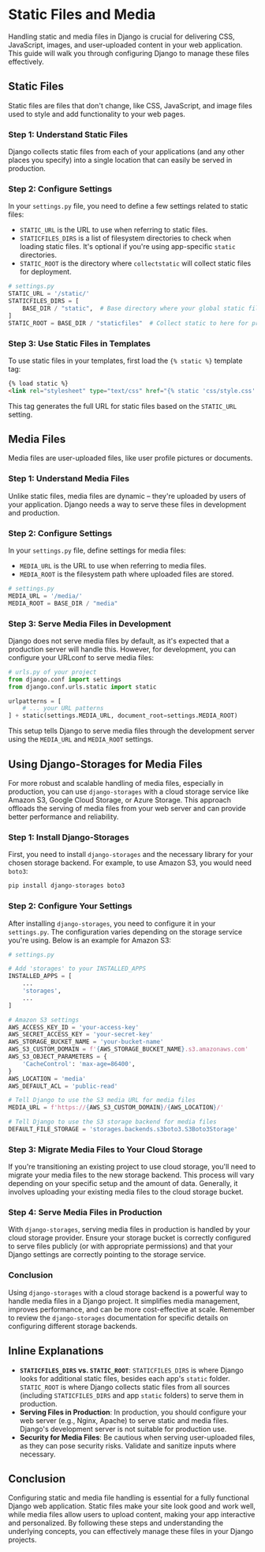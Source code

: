 # Static Files and Media

Handling static and media files in Django is crucial for delivering CSS, JavaScript, images, and user-uploaded content in your web application. This guide will walk you through configuring Django to manage these files effectively.

## Static Files

Static files are files that don't change, like CSS, JavaScript, and image files used to style and add functionality to your web pages.

### Step 1: Understand Static Files

Django collects static files from each of your applications (and any other places you specify) into a single location that can easily be served in production.

### Step 2: Configure Settings

In your `settings.py` file, you need to define a few settings related to static files:

- `STATIC_URL` is the URL to use when referring to static files.
- `STATICFILES_DIRS` is a list of filesystem directories to check when loading static files. It's optional if you're using app-specific `static` directories.
- `STATIC_ROOT` is the directory where `collectstatic` will collect static files for deployment.

```python
# settings.py
STATIC_URL = '/static/'
STATICFILES_DIRS = [
    BASE_DIR / "static",  # Base directory where your global static files are
]
STATIC_ROOT = BASE_DIR / "staticfiles"  # Collect static to here for production
```

### Step 3: Use Static Files in Templates

To use static files in your templates, first load the `{% static %}` template tag:

```html
{% load static %}
<link rel="stylesheet" type="text/css" href="{% static 'css/style.css' %}" />
```

This tag generates the full URL for static files based on the `STATIC_URL` setting.

## Media Files

Media files are user-uploaded files, like user profile pictures or documents.

### Step 1: Understand Media Files

Unlike static files, media files are dynamic – they're uploaded by users of your application. Django needs a way to serve these files in development and production.

### Step 2: Configure Settings

In your `settings.py` file, define settings for media files:

- `MEDIA_URL` is the URL to use when referring to media files.
- `MEDIA_ROOT` is the filesystem path where uploaded files are stored.

```python
# settings.py
MEDIA_URL = '/media/'
MEDIA_ROOT = BASE_DIR / "media"
```

### Step 3: Serve Media Files in Development

Django does not serve media files by default, as it's expected that a production server will handle this. However, for development, you can configure your URLconf to serve media files:

```python
# urls.py of your project
from django.conf import settings
from django.conf.urls.static import static

urlpatterns = [
    # ... your URL patterns
] + static(settings.MEDIA_URL, document_root=settings.MEDIA_ROOT)
```

This setup tells Django to serve media files through the development server using the `MEDIA_URL` and `MEDIA_ROOT` settings.

## Using Django-Storages for Media Files

For more robust and scalable handling of media files, especially in production, you can use `django-storages` with a cloud storage service like Amazon S3, Google Cloud Storage, or Azure Storage. This approach offloads the serving of media files from your web server and can provide better performance and reliability.

### Step 1: Install Django-Storages

First, you need to install `django-storages` and the necessary library for your chosen storage backend. For example, to use Amazon S3, you would need `boto3`:

```bash
pip install django-storages boto3
```

### Step 2: Configure Your Settings

After installing `django-storages`, you need to configure it in your `settings.py`. The configuration varies depending on the storage service you're using. Below is an example for Amazon S3:

```python
# settings.py

# Add 'storages' to your INSTALLED_APPS
INSTALLED_APPS = [
    ...
    'storages',
    ...
]

# Amazon S3 settings
AWS_ACCESS_KEY_ID = 'your-access-key'
AWS_SECRET_ACCESS_KEY = 'your-secret-key'
AWS_STORAGE_BUCKET_NAME = 'your-bucket-name'
AWS_S3_CUSTOM_DOMAIN = f'{AWS_STORAGE_BUCKET_NAME}.s3.amazonaws.com'
AWS_S3_OBJECT_PARAMETERS = {
    'CacheControl': 'max-age=86400',
}
AWS_LOCATION = 'media'
AWS_DEFAULT_ACL = 'public-read'

# Tell Django to use the S3 media URL for media files
MEDIA_URL = f'https://{AWS_S3_CUSTOM_DOMAIN}/{AWS_LOCATION}/'

# Tell Django to use the S3 storage backend for media files
DEFAULT_FILE_STORAGE = 'storages.backends.s3boto3.S3Boto3Storage'
```

### Step 3: Migrate Media Files to Your Cloud Storage

If you're transitioning an existing project to use cloud storage, you'll need to migrate your media files to the new storage backend. This process will vary depending on your specific setup and the amount of data. Generally, it involves uploading your existing media files to the cloud storage bucket.

### Step 4: Serve Media Files in Production

With `django-storages`, serving media files in production is handled by your cloud storage provider. Ensure your storage bucket is correctly configured to serve files publicly (or with appropriate permissions) and that your Django settings are correctly pointing to the storage service.

### Conclusion

Using `django-storages` with a cloud storage backend is a powerful way to handle media files in a Django project. It simplifies media management, improves performance, and can be more cost-effective at scale. Remember to review the `django-storages` documentation for specific details on configuring different storage backends.

## Inline Explanations

- **`STATICFILES_DIRS` vs. `STATIC_ROOT`**: `STATICFILES_DIRS` is where Django looks for additional static files, besides each app's `static` folder. `STATIC_ROOT` is where Django collects static files from all sources (including `STATICFILES_DIRS` and app `static` folders) to serve them in production.
- **Serving Files in Production**: In production, you should configure your web server (e.g., Nginx, Apache) to serve static and media files. Django's development server is not suitable for production use.
- **Security for Media Files**: Be cautious when serving user-uploaded files, as they can pose security risks. Validate and sanitize inputs where necessary.

## Conclusion

Configuring static and media file handling is essential for a fully functional Django web application. Static files make your site look good and work well, while media files allow users to upload content, making your app interactive and personalized. By following these steps and understanding the underlying concepts, you can effectively manage these files in your Django projects.
